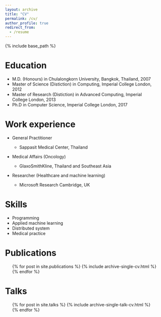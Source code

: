 ```yaml
---
layout: archive
title: "CV"
permalink: /cv/
author_profile: true
redirect_from:
  - /resume
---
```


{% include base_path %}

Education
======
* M.D. (Honours) in Chulalongkorn University, Bangkok, Thailand, 2007
* Master of Science (Distiction) in Computing, Imperial College London, 2012
* Master of Research (Distiction) in Advanced Computing, Imperial College London, 2013
* Ph.D in Computer Science, Imperial College London, 2017

Work experience
======
* General Practitioner
  * Sappasit Medical Center, Thailand

* Medical Affairs (Oncology) 
  * GlaxoSmithKline, Thailand and Southeast Asia
  
* Researcher (Healthcare and machine learning) 
  * Microsoft Research Cambridge, UK
  
Skills
======
* Programming
* Applied machine learning
* Distributed system
* Medical practice

Publications
======
  <ul>{% for post in site.publications %}
    {% include archive-single-cv.html %}
  {% endfor %}</ul>
  
Talks
======
  <ul>{% for post in site.talks %}
    {% include archive-single-talk-cv.html %}
  {% endfor %}</ul>
  

